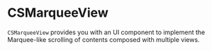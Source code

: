 # CSMarqueeView

`CSMarqueeView` provides you with an UI component to implement the Marquee-like scrolling of contents composed with multiple views.
